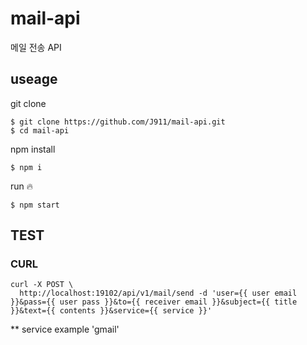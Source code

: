 # mail-api
메일 전송 API

## useage
git clone
```
$ git clone https://github.com/J911/mail-api.git
$ cd mail-api
```

npm install
```
$ npm i
```

run 🔥
```
$ npm start
```

## TEST

### CURL

```
curl -X POST \
  http://localhost:19102/api/v1/mail/send -d 'user={{ user email }}&pass={{ user pass }}&to={{ receiver email }}&subject={{ title }}&text={{ contents }}&service={{ service }}'
```
** service example 'gmail'

